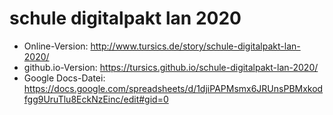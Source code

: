 # schule digitalpakt lan 2020

- Online-Version: http://www.tursics.de/story/schule-digitalpakt-lan-2020/
- github.io-Version: https://tursics.github.io/schule-digitalpakt-lan-2020/
- Google Docs-Datei: https://docs.google.com/spreadsheets/d/1djiPAPMsmx6JRUnsPBMxkodfgg9UruTlu8EckNzEinc/edit#gid=0